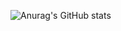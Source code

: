![Anurag's GitHub stats](https://github-readme-stats.vercel.app/api?username=CounterCrow&show_icons=true&theme=radical)
